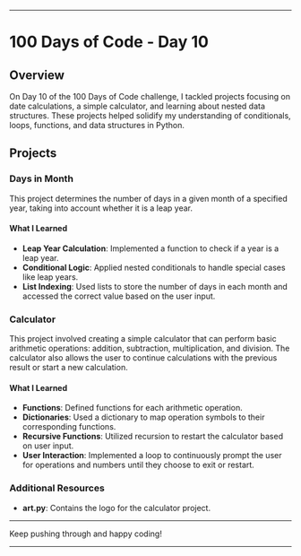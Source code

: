 
---

# 100 Days of Code - Day 10

## Overview
On Day 10 of the 100 Days of Code challenge, I tackled projects focusing on date calculations, a simple calculator, and learning about nested data structures. These projects helped solidify my understanding of conditionals, loops, functions, and data structures in Python.

## Projects

### Days in Month
This project determines the number of days in a given month of a specified year, taking into account whether it is a leap year.

#### What I Learned
- **Leap Year Calculation**: Implemented a function to check if a year is a leap year.
- **Conditional Logic**: Applied nested conditionals to handle special cases like leap years.
- **List Indexing**: Used lists to store the number of days in each month and accessed the correct value based on the user input.

### Calculator
This project involved creating a simple calculator that can perform basic arithmetic operations: addition, subtraction, multiplication, and division. The calculator also allows the user to continue calculations with the previous result or start a new calculation.

#### What I Learned
- **Functions**: Defined functions for each arithmetic operation.
- **Dictionaries**: Used a dictionary to map operation symbols to their corresponding functions.
- **Recursive Functions**: Utilized recursion to restart the calculator based on user input.
- **User Interaction**: Implemented a loop to continuously prompt the user for operations and numbers until they choose to exit or restart.

### Additional Resources
- **art.py**: Contains the logo for the calculator project.

---

Keep pushing through and happy coding!

---
